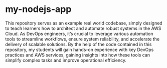 # my-nodejs-app
This repository serves as an example real world codebase, simply designed to teach learners how to architect and automate robust systems in the AWS Cloud. As DevOps engineers, it’s crucial to leverage various automation tools to streamline workflows, ensure system reliability, and accelerate the delivery of scalable solutions. 
By the help of the code contained in this repository, my students will gain hands-on experience with key DevOps practices and AWS services, gaining insights into how these tools can simplify complex tasks and improve operational efficiency.
